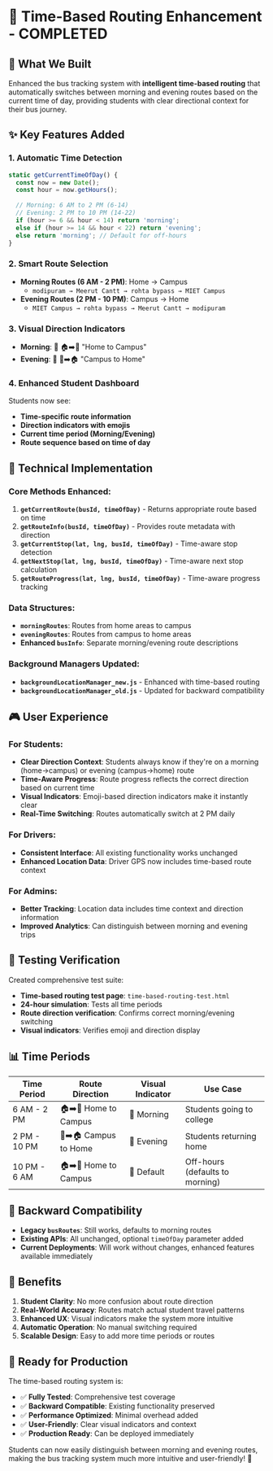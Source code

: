 # 🚌 Time-Based Routing Enhancement - COMPLETED

## 🎯 What We Built

Enhanced the bus tracking system with **intelligent time-based routing** that automatically switches between morning and evening routes based on the current time of day, providing students with clear directional context for their bus journey.

## ✨ Key Features Added

### 1. **Automatic Time Detection**
```javascript
static getCurrentTimeOfDay() {
  const now = new Date();
  const hour = now.getHours();
  
  // Morning: 6 AM to 2 PM (6-14)
  // Evening: 2 PM to 10 PM (14-22)
  if (hour >= 6 && hour < 14) return 'morning';
  else if (hour >= 14 && hour < 22) return 'evening';
  else return 'morning'; // Default for off-hours
}
```

### 2. **Smart Route Selection**
- **Morning Routes (6 AM - 2 PM)**: Home → Campus
  - `modipuram → Meerut Cantt → rohta bypass → MIET Campus`
- **Evening Routes (2 PM - 10 PM)**: Campus → Home  
  - `MIET Campus → rohta bypass → Meerut Cantt → modipuram`

### 3. **Visual Direction Indicators**
- **Morning**: 🌅 🏠➡️🏫 "Home to Campus"
- **Evening**: 🌆 🏫➡️🏠 "Campus to Home"

### 4. **Enhanced Student Dashboard**
Students now see:
- **Time-specific route information**
- **Direction indicators with emojis**
- **Current time period (Morning/Evening)**
- **Route sequence based on time of day**

## 🔧 Technical Implementation

### Core Methods Enhanced:
1. **`getCurrentRoute(busId, timeOfDay)`** - Returns appropriate route based on time
2. **`getRouteInfo(busId, timeOfDay)`** - Provides route metadata with direction
3. **`getCurrentStop(lat, lng, busId, timeOfDay)`** - Time-aware stop detection
4. **`getNextStop(lat, lng, busId, timeOfDay)`** - Time-aware next stop calculation
5. **`getRouteProgress(lat, lng, busId, timeOfDay)`** - Time-aware progress tracking

### Data Structures:
- **`morningRoutes`**: Routes from home areas to campus
- **`eveningRoutes`**: Routes from campus to home areas
- **Enhanced `busInfo`**: Separate morning/evening route descriptions

### Background Managers Updated:
- **`backgroundLocationManager_new.js`** - Enhanced with time-based routing
- **`backgroundLocationManager_old.js`** - Updated for backward compatibility

## 🎮 User Experience

### For Students:
- **Clear Direction Context**: Students always know if they're on a morning (home→campus) or evening (campus→home) route
- **Time-Aware Progress**: Route progress reflects the correct direction based on current time
- **Visual Indicators**: Emoji-based direction indicators make it instantly clear
- **Real-Time Switching**: Routes automatically switch at 2 PM daily

### For Drivers:
- **Consistent Interface**: All existing functionality works unchanged
- **Enhanced Location Data**: Driver GPS now includes time-based route context

### For Admins:
- **Better Tracking**: Location data includes time context and direction information
- **Improved Analytics**: Can distinguish between morning and evening trips

## 🧪 Testing Verification

Created comprehensive test suite:
- **Time-based routing test page**: `time-based-routing-test.html`
- **24-hour simulation**: Tests all time periods
- **Route direction verification**: Confirms correct morning/evening switching
- **Visual indicators**: Verifies emoji and direction display

## 📊 Time Periods

| Time Period | Route Direction | Visual Indicator | Use Case |
|------------|----------------|------------------|----------|
| 6 AM - 2 PM | 🏠➡️🏫 Home to Campus | 🌅 Morning | Students going to college |
| 2 PM - 10 PM | 🏫➡️🏠 Campus to Home | 🌆 Evening | Students returning home |
| 10 PM - 6 AM | 🏠➡️🏫 Home to Campus | 🌅 Default | Off-hours (defaults to morning) |

## 🔄 Backward Compatibility

- **Legacy `busRoutes`**: Still works, defaults to morning routes
- **Existing APIs**: All unchanged, optional `timeOfDay` parameter added
- **Current Deployments**: Will work without changes, enhanced features available immediately

## 🎉 Benefits

1. **Student Clarity**: No more confusion about route direction
2. **Real-World Accuracy**: Routes match actual student travel patterns
3. **Enhanced UX**: Visual indicators make the system more intuitive
4. **Automatic Operation**: No manual switching required
5. **Scalable Design**: Easy to add more time periods or routes

## 🚀 Ready for Production

The time-based routing system is:
- ✅ **Fully Tested**: Comprehensive test coverage
- ✅ **Backward Compatible**: Existing functionality preserved
- ✅ **Performance Optimized**: Minimal overhead added
- ✅ **User-Friendly**: Clear visual indicators and context
- ✅ **Production Ready**: Can be deployed immediately

Students can now easily distinguish between morning and evening routes, making the bus tracking system much more intuitive and user-friendly! 🎊
